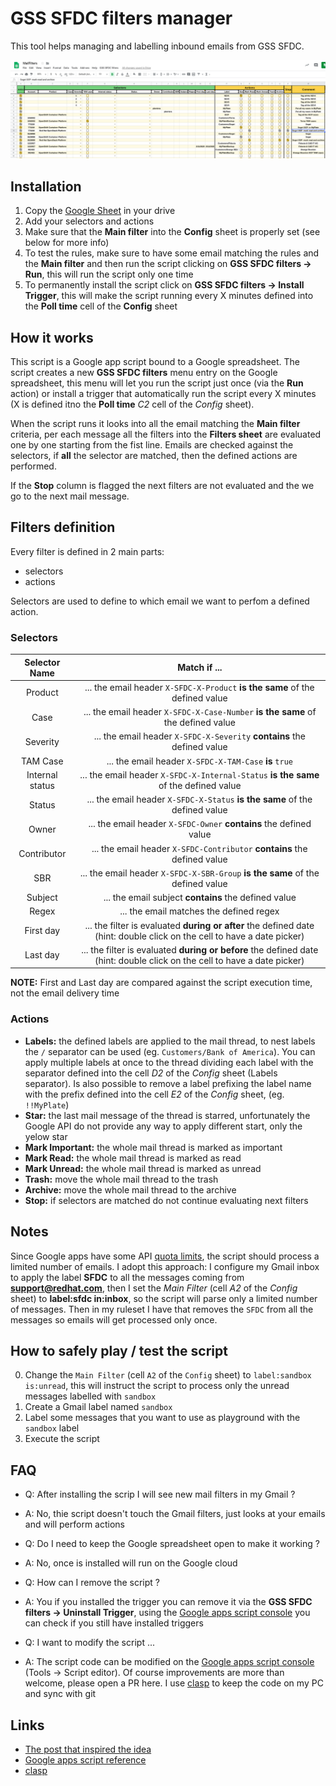 # GSS SFDC filters manager

This tool helps managing and labelling inbound emails from GSS SFDC.

![GSS SFDC Filters manager screenshot](img/GSSSFDC-filters.png)

## Installation

1. Copy the [Google Sheet](https://docs.google.com/spreadsheets/d/1prit02jMf8Ojxj-iVJOoBvB4hlwSaq4GC4GTNHa4LkQ/edit#gid=0) in your drive
2. Add your selectors and actions
3. Make sure that the **Main filter** into the **Config** sheet is properly set (see below for more info)
4. To test the rules, make sure to have some email matching the rules and the **Main filter** and then run the script clicking on **GSS SFDC filters -> Run**, this will run the script only one time
5. To permanently install the script click on **GSS SFDC filters -> Install Trigger**, this will make the script running every X minutes defined into the **Poll time** cell of the **Config** sheet

## How it works

This script is a Google app script bound to a Google spreadsheet.
The script creates a new **GSS SFDC filters** menu entry on the Google spreadsheet, this menu will let you run the script just once (via the **Run** action) or install a trigger that automatically run the script every X minutes (X is defined itno the **Poll time** *C2* cell of the *Config* sheet).

When the script runs it looks into all the email matching the **Main filter** criteria, per each message all the filters into the **Filters sheet** are evaluated one by one starting from the fist line.
Emails are checked against the selectors, if **all** the selector are matched, then the defined actions are performed.

If the **Stop** column is flagged the next filters are not evaluated and the we go to the next mail message.

## Filters definition

Every filter is defined in 2 main parts:

- selectors
- actions

Selectors are used to define to which email we want to perfom a defined action.

### Selectors

| Selector Name | Match if ... |
|:-------------:|:-------------------:|
| Product       | ... the email header `X-SFDC-X-Product` **is the same** of the defined value |
| Case          | ... the email header `X-SFDC-X-Case-Number` **is the same** of the defined value |
| Severity      | ... the email header `X-SFDC-X-Severity` **contains** the defined value |
| TAM Case      | ... the email header `X-SFDC-X-TAM-Case` **is** `true` |
| Internal status | ... the email header `X-SFDC-X-Internal-Status` **is the same** of the defined value |
| Status        | ... the email header `X-SFDC-X-Status` **is the same** of the defined value |
| Owner         | ... the email header `X-SFDC-Owner` **contains** the defined value |
| Contributor   | ... the email header `X-SFDC-Contributor` **contains** the defined value |
| SBR           | ... the email header `X-SFDC-X-SBR-Group` **is the same** of the defined value |
| Subject       | ... the email subject **contains** the defined value |
| Regex         | ... the email matches the defined regex |
| First day     | ... the filter is evaluated **during or after** the defined date (hint: double click on the cell to have a date picker) |
| Last day      | ... the filter is evaluated **during or before** the defined date (hint: double click on the cell to have a date picker) |

**NOTE:** First and Last day are compared against the script execution time, not the email delivery time

### Actions

* **Labels:** the defined labels are applied to the mail thread, to nest labels the `/` separator can be used (eg. `Customers/Bank of America`). You can apply multiple labels at once to the thread dividing each label with the separator defined into the cell *D2* of the *Config* sheet (Labels separator). Is also possible to remove a label prefixing the label name with the prefix defined into the cell *E2* of the *Config* sheet, (eg. `!!MyPlate`)
* **Star:** the last mail message of the thread is starred, unfortunately the Google API do not provide any way to apply different start, only the yelow star
* **Mark Important:** the whole mail thread is marked as important
* **Mark Read:** the whole mail thread is marked as read
* **Mark Unread:** the whole mail thread is marked as unread
* **Trash:** move the whole mail thread to the trash
* **Archive:** move the whole mail thread to the archive
* **Stop:** if selectors are matched do not continue evaluating next filters

## Notes

Since Google apps have some API [quota limits](https://developers.google.com/apps-script/guides/services/quotas), the script should process a limited number of emails.
I adopt this approach: I configure my Gmail inbox to apply the label **SFDC** to all the messages coming from **support@redhat.com**, then I set the *Main Filter* (cell *A2* of the *Config* sheet) to **label:sfdc in:inbox**, so the script will parse only a limited number of messages. Then in my ruleset I have that removes the `SFDC` from all the messages so emails will get processed only once.

## How to safely play / test the script

0. Change the `Main Filter` (cell `A2` of the `Config` sheet) to `label:sandbox is:unread`, this will instruct the script to process only the unread messages labelled with `sandbox`
1. Create a Gmail label named `sandbox`
2. Label some messages that you want to use as playground with the `sandbox` label
3. Execute the script

## FAQ

- Q: After installing the scrip I will see new mail filters in my Gmail ?
- A: No, thie script doesn't touch the Gmail filters, just looks at your emails and will perform actions

- Q: Do I need to keep the Google spreadsheet open to make it working ?
- A: No, once is installed will run on the Google cloud

- Q: How can I remove the script ?
- A: You if you installed the trigger you can remove it via the **GSS SFDC filters -> Uninstall Trigger**, using the [Google apps script console](https://script.google.com/) you can check if you still have installed triggers

- Q: I want to modify the script ...
- A: The script code can be modified on the [Google apps script console](https://script.google.com/) (Tools -> Script editor). Of course improvements are more than welcome, please open a PR here. I use [clasp](https://github.com/google/clasp) to keep the code on my PC and sync with git

## Links

- [The post that inspired the idea](https://www.labnol.org/internet/advanced-gmail-filters/4875/)
- [Google apps script reference](https://developers.google.com/apps-script/reference)
- [clasp](https://github.com/google/clasp)
